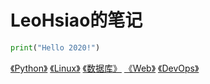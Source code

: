 # LeoHsiao的笔记

```python
print("Hello 2020!")
```

<!-- 首页的目录，拷贝navbar.md的Notes部分内容 -->
[《Python》](docs/Python/index.md)
[《Linux》](docs/Linux/index.md)
[《数据库》](docs/数据库/index.md)
[《Web》](docs/Web/index.md)
[《DevOps》](docs/DevOps/index.md)
